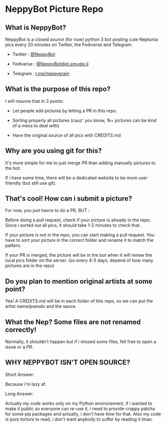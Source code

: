 # NeppyBot Picture Repo

## What is NeppyBot?

NeppyBot is a closed source (for now) python 3 bot posting cute Neptunia pics every 20 minutes on Twitter, the Fediverse and Telegram.

- Twitter : [@NeppyBot](https://twitter.com/NeppyBot)

- Fediverse : [@NeppyBot@pl.smuglo.li](https://pl.smuglo.li/users/NeppyBot)

- Telegram : [t.me/neppygram](https://t.me/neppygram)

## What is the purpose of this repo?

I will resume that in 3 points:

- Let people add pictures by letting a PR in this repo.

- Sorting properly all pictures (cauz' you know, 1k+ pictures can be kind of a mess to deal with)

- Have the original source of all pics with CREDITS.md

## Why are you using git for this?

It's more simple for me to just merge PR than adding manually pictures to the bot.

If i have some time, there will be a dedicated website to be more user friendly (but still use git).

## That's cool! How can i submit a picture?

For now, you just havce to do a PR, BUT :

Before doing a pull request, check if your picture is already in the repo.
Since i sorted out all pics, it should take 1-2 minutes to check that.

If your picture is not in the repo, you can start making a pull request.
You have to sort your picture in the correct folder and rename it to match the pattern.

If your PR is merged, the picture will be in the bot when it will renew the local pics folder on the server. (so every 4-5 days, depend of how many pictures are in the repo)

## Do you plan to mention original artists at some point?

Yes! A CREDITS.md will be in each folder of this repo, so we can put the artist name/pseudo and the sauce.

## What the Nep? Some files are not renamed correctly!

Normally, it shouldn't happen but if i missed some files, fell free to open a issue or a PR.

## WHY NEPPYBOT ISN'T OPEN SOURCE?

Short Answer:

Because i'm lazy af.

Long Answer:

Actually my code works only on my Python environement, if i wanted to make it public so everyone can re-use it, i need to provide crappy patchs for some pip packages and actually, i don't have time for that.
Also my code is pure torture to read, i don't want anybody to suffer by reading it lmao.